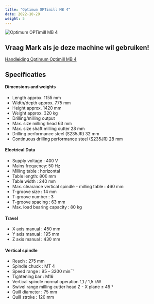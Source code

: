 ```yaml
---
title: "Optimum OPTimill MB 4"
date: 2022-10-20
weight: 5
---
```


![Optimum OPTimill MB 4](/images/optimum_optimill_mb_4.jpg)

## Vraag Mark als je deze machine wil gebruiken!

[Handleiding Optimum Optimill MB 4](/files/optimum_optimill_mb_4.pdf)


## Specificaties

#### Dimensions and weights
 * Length approx.	1155 mm
 * Width/depth approx.	775 mm
 * Height approx.	1420 mm
 * Weight approx.	320 kg
 * Drilling/milling output
 * Max. size milling head	63 mm
 * Max. size shaft milling cutter	28 mm
 * Drilling performance steel (S235JR)	32 mm
 * Continuous drilling performance steel (S235JR)	28 mm

#### Electrical Data
 * Supply voltage : 400 V
 * Mains frequency: 50 Hz
 * Milling table : horizontal
 * Table length: 800 mm
 * Table width : 240 mm
 * Max. clearance vertical spindle - milling table : 460 mm
 * T-groove size : 14 mm
 * T-groove number : 3
 * T-groove spacing : 63 mm
 * Max. load bearing capacity : 80 kg

#### Travel
 * X axis manual : 450 mm
 * Y axis manual : 195 mm
 * Z axis manual : 430 mm

#### Vertical spindle
 * Reach : 275 mm
 * Spindle chuck : MT 4
 * Speed range : 95 – 3200 min¯¹
 * Tightening bar :	M16
 * Vertical spindle normal operation 1,1 / 1,5 kW
 * Swivel range milling cutter head Z - X plane	± 45 °
 * Quill diameter : 75 mm
 * Quill stroke	: 120 mm
